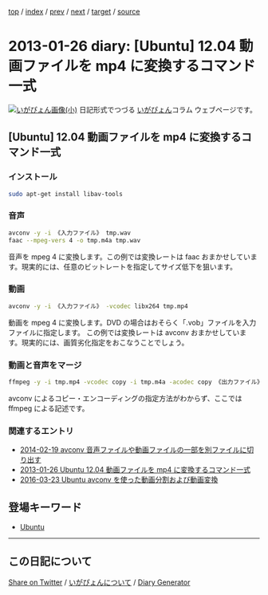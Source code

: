 [top](https://igapyon.github.io/diary/) 
 / [index](https://igapyon.github.io/diary/2013/index.html) 
 / [prev](https://igapyon.github.io/diary/2013/ig130125.html) 
 / [next](https://igapyon.github.io/diary/2013/ig130128.html) 
 / [target](https://igapyon.github.io/diary/2013/ig130126.html) 
 / [source](https://github.com/igapyon/diary/blob/gh-pages/2013/ig130126.html.src.md) 

2013-01-26 diary: [Ubuntu] 12.04 動画ファイルを mp4 に変換するコマンド一式
=====================================================================================================
[![いがぴょん画像(小)](https://igapyon.github.io/diary/images/iga200306s.jpg "いがぴょん")](https://igapyon.github.io/diary/memo/memoigapyon.html) 日記形式でつづる [いがぴょん](https://igapyon.github.io/diary/memo/memoigapyon.html)コラム ウェブページです。

## [Ubuntu] 12.04 動画ファイルを mp4 に変換するコマンド一式


### インストール


```sh
sudo apt-get install libav-tools 
```


### 音声


```sh
avconv -y -i 《入力ファイル》 tmp.wav
faac --mpeg-vers 4 -o tmp.m4a tmp.wav
```

音声を mpeg 4 に変換します。この例では変換レートは faac おまかせしています。現実的には、任意のビットレートを指定してサイズ低下を狙います。

### 動画


```sh
avconv -y -i 《入力ファイル》 -vcodec libx264 tmp.mp4
```

動画を mpeg 4 に変換します。DVD の場合はおそらく「.vob」ファイルを入力ファイルに指定します。
この例では変換レートは avconv おまかせしています。現実的には、画質劣化指定をおこなうことでしょう。


### 動画と音声をマージ


```sh
ffmpeg -y -i tmp.mp4 -vcodec copy -i tmp.m4a -acodec copy 《出力ファイル》
```

avconv によるコピー・エンコーディングの指定方法がわからず、ここでは ffmpeg による記述です。


### 関連するエントリ


* [2014-02-19 avconv 音声ファイルや動画ファイルの一部を別ファイルに切り出す](https://igapyon.github.io/diary/2014/ig140219.html)
* [2013-01-26 Ubuntu 12.04 動画ファイルを mp4 に変換するコマンド一式](https://igapyon.github.io/diary/2013/ig130126.html)
* [2016-03-23 Ubuntu avconv を使った動画分割および動画変換](https://igapyon.github.io/diary/2016/ig160323.html)



## 登場キーワード

* [Ubuntu](https://igapyon.github.io/diary/keyword/ubuntu.html)

----------------------------------------------------------------------------------------------------

## この日記について

[Share on Twitter](https://twitter.com/intent/tweet?hashtags=igapyon%2Cdiary%2C%E3%81%84%E3%81%8C%E3%81%B4%E3%82%87%E3%82%93%2CUbuntu&text=%5BUbuntu%5D+12.04+%E5%8B%95%E7%94%BB%E3%83%95%E3%82%A1%E3%82%A4%E3%83%AB%E3%82%92+mp4+%E3%81%AB%E5%A4%89%E6%8F%9B%E3%81%99%E3%82%8B%E3%82%B3%E3%83%9E%E3%83%B3%E3%83%89%E4%B8%80%E5%BC%8F&url=https%3A%2F%2Figapyon.github.io%2Fdiary%2F2013%2Fig130126.html) / [いがぴょんについて](https://igapyon.github.io/diary/memo/memoigapyon.html) / [Diary Generator](https://github.com/igapyon/igapyonv3)
